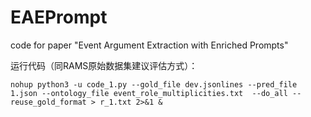 # EAEPrompt
code for paper "Event Argument Extraction with Enriched Prompts"


运行代码（同RAMS原始数据集建议评估方式）：
```
nohup python3 -u code_1.py --gold_file dev.jsonlines --pred_file 1.json --ontology_file event_role_multiplicities.txt  --do_all --reuse_gold_format > r_1.txt 2>&1 &
```
